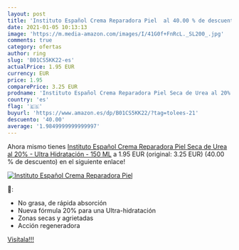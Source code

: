 ```yaml
---
layout: post
title: 'Instituto Español Crema Reparadora Piel  al 40.00 % de descuento'
date: 2021-01-05 10:13:13
image: 'https://m.media-amazon.com/images/I/41G0f+FnRcL._SL200_.jpg'
comments: true
category: ofertas
author: ring
slug: 'B01CS5KK22-es'
actualPrice: 1.95 EUR
currency: EUR
price: 1.95
comparePrice: 3.25 EUR
prodname: 'Instituto Español Crema Reparadora Piel Seca de Urea al 20% - Ultra Hidratación - 150 ML'
country: 'es'
flag: '🇪🇸'
buyurl: 'https://www.amazon.es/dp/B01CS5KK22/?tag=tolees-21'
descuento: '40.00'
average: '1.9849999999999997'
---
```


Ahora mismo tienes [Instituto Español Crema Reparadora Piel Seca de Urea al 20% - Ultra Hidratación - 150 ML](https://www.amazon.es/dp/B01CS5KK22/?tag=tolees-21) a 1.95 EUR (original: 3.25 EUR) (40.00 %  de descuento) en el siguiente enlace!

[![Instituto Español Crema Reparadora Piel ](https://m.media-amazon.com/images/I/41G0f+FnRcL._SL200_.jpg)](https://www.amazon.es/dp/B01CS5KK22/?tag=tolees-21)

🔎:

- No grasa, de rápida absorción
- Nueva fórmula 20% para una Ultra-hidratación
- Zonas secas y agrietadas
- Acción regeneradora

[Visítala!!!](https://www.amazon.es/dp/B01CS5KK22/?tag=tolees-21)
